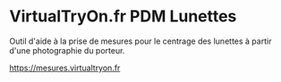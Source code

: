 # VirtualTryOn.fr PDM Lunettes

Outil d'aide à la prise de mesures pour le centrage des lunettes à partir d'une photographie du porteur.

https://mesures.virtualtryon.fr
